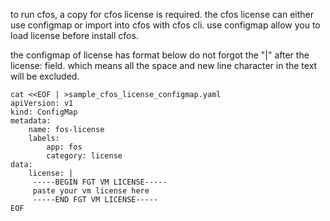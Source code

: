 to run cfos, a copy for cfos license is required. 
the cfos license can either use configmap or import into cfos with cfos cli. use configmap allow you to load license before install cfos.

the configmap of license has format below
do not forgot the "|" after the license: field. which means all the space and new line character in the text will be excluded.

```
cat <<EOF | >sample_cfos_license_configmap.yaml
apiVersion: v1
kind: ConfigMap
metadata:
    name: fos-license
    labels:
        app: fos
        category: license
data:
    license: |
     -----BEGIN FGT VM LICENSE-----
     paste your vm license here
     -----END FGT VM LICENSE-----
EOF
```
